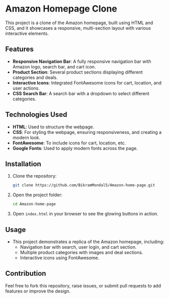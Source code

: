 # Amazon Homepage Clone

This project is a clone of the Amazon homepage, built using HTML and CSS, and it showcases a responsive, multi-section layout with various interactive elements.

## Features

- **Responsive Navigation Bar**: A fully responsive navigation bar with Amazon logo, search bar, and cart icon.
- **Product Section**: Several product sections displaying different categories and deals.
- **Interactive Icons**: Integrated FontAwesome icons for cart, location, and user actions.
- **CSS Search Bar**: A search bar with a dropdown to select different categories.

## Technologies Used

- **HTML**: Used to structure the webpage.
- **CSS**: For styling the webpage, ensuring responsiveness, and creating a modern look.
-  **FontAwesome**: To include icons for cart, location, etc.
-   **Google Fonts**: Used to apply modern fonts across the page.


## Installation

1. Clone the repository:

    ```bash
    git clone https://github.com/BikramMondal5/Amazon-home-page.git
    ```

2. Open the project folder:

    ```bash
    cd Amazon-home-page
    ```

3. Open `index.html` in your browser to see the glowing buttons in action.

## Usage

- This project demonstrates a replica of the Amazon homepage, including:
  - Navigation bar with search, user login, and cart section.
  - Multiple product categories with images and deal sections.
  - Interactive icons using FontAwesome.
 
## Contribution

Feel free to fork this repository, raise issues, or submit pull requests to add features or improve the design.





